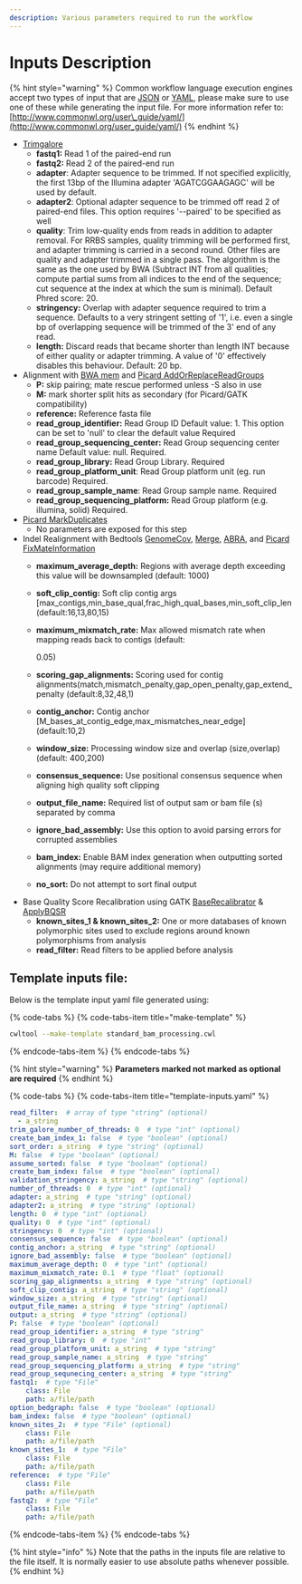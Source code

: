 ```yaml
---
description: Various parameters required to run the workflow
---
```


# Inputs Description

{% hint style="warning" %}
Common workflow language execution engines accept two types of input that are [JSON](https://json.org) or [YAML](https://yaml.org), please make sure to use one of these while generating the input file. For more information refer to: [http://www.commonwl.org/user\_guide/yaml/](http://www.commonwl.org/user_guide/yaml/)
{% endhint %}

* [Trimgalore](https://github.com/mskcc/cwl-commandlinetools/tree/master/trim_galore_0.6.2)
  * **fastq1:** Read 1 of the paired-end run
  * **fastq2:** Read 2 of the paired-end run
  * **adapter**: Adapter sequence to be trimmed. If not specified explicitly, the first 13bp of the Illumina adapter 'AGATCGGAAGAGC' will be used by default.
  * **adapter2**: Optional adapter sequence to be trimmed off read 2 of paired-end files. This option requires '--paired' to be specified as well
  * **quality**: Trim low-quality ends from reads in addition to adapter removal. For RRBS samples, quality trimming will be performed first, and adapter trimming is carried in a second round. Other files are quality and adapter trimmed in a single pass. The algorithm is the same as the one used by BWA \(Subtract INT from all qualities; compute partial sums from all indices to the end of the sequence; cut sequence at the index at which the sum is minimal\). Default Phred score: 20.
  * **stringency:** Overlap with adapter sequence required to trim a sequence. Defaults to a very stringent setting of '1', i.e. even a single bp of overlapping sequence will be trimmed of the 3' end of any read.
  * **length:** Discard reads that became shorter than length INT because of either quality or adapter trimming. A value of '0' effectively disables this behaviour. Default: 20 bp.
* Alignment with [BWA mem](https://github.com/mskcc/cwl-commandlinetools/tree/master/bwa_mem_0.7.12) and [Picard AddOrReplaceReadGroups](https://github.com/mskcc/cwl-commandlinetools/tree/master/picard_add_or_replace_read_groups_1.96)
  * **P:** skip pairing; mate rescue performed unless -S also in use
  * **M:** mark shorter split hits as secondary \(for Picard/GATK compatibility\)
  * **reference:** Reference fasta file
  * **read\_group\_identifier:** Read Group ID  Default value: 1. This option can be set to 'null' to clear the default value  Required
  * **read\_group\_sequencing\_center:** Read Group sequencing center name  Default value: null. Required.
  * **read\_group\_library:** Read Group Library.  Required
  * **read\_group\_platform\_unit**: Read Group platform unit \(eg. run barcode\)  Required.
  * **read\_group\_sample\_name**: Read Group sample name.  Required
  * **read\_group\_sequencing\_platform:** Read Group platform \(e.g. illumina, solid\)  Required.
* [Picard MarkDuplicates](https://github.com/mskcc/cwl-commandlinetools/tree/master/picard_mark_duplicates_2.8.1)
  * No parameters are exposed for this step
* Indel Realignment with Bedtools [GenomeCov](https://github.com/mskcc/cwl-commandlinetools/tree/master/bedtools_genomecov_v2.28.0_cv2), [Merge](https://github.com/mskcc/cwl-commandlinetools/tree/master/bedtools_merge_v2.28.0_cv2), [ABRA](https://github.com/mskcc/cwl-commandlinetools/tree/master/abra2_2.17), and [Picard FixMateInformation](https://github.com/mskcc/cwl-commandlinetools/tree/master/picard_fix_mate_information_1.96)
  * **maximum\_average\_depth:** Regions with average depth exceeding this value will be downsampled \(default: 1000\)
  * **soft\_clip\_contig:** Soft clip contig args \[max\_contigs,min\_base\_qual,frac\_high\_qual\_bases,min\_soft\_clip\_len \(default:16,13,80,15\)
  * **maximum\_mixmatch\_rate:** Max allowed mismatch rate when mapping reads back to contigs \(default:

    0.05\)

  * **scoring\_gap\_alignments:** Scoring used for contig alignments\(match,mismatch\_penalty,gap\_open\_penalty,gap\_extend\_penalty \(default:8,32,48,1\)
  * **contig\_anchor:** Contig anchor \[M\_bases\_at\_contig\_edge,max\_mismatches\_near\_edge\] \(default:10,2\)
  * **window\_size:** Processing window size and overlap \(size,overlap\) \(default: 400,200\)
  * **consensus\_sequence:** Use positional consensus sequence when aligning high quality soft clipping
  * **output\_file\_name:** Required list of output sam or bam file \(s\) separated by comma
  * **ignore\_bad\_assembly:** Use this option to avoid parsing errors for corrupted assemblies
  * **bam\_index:** Enable BAM index generation when outputting sorted alignments \(may require additional memory\)
  * **no\_sort:** Do not attempt to sort final output
* Base Quality Score Recalibration using GATK [BaseRecalibrator](https://github.com/mskcc/cwl-commandlinetools/tree/master/gatk_BaseRecalibrator_4.1.2.0) & [ApplyBQSR](https://github.com/mskcc/cwl-commandlinetools/tree/master/gatk_ApplyBQSR_4.1.2.0)
  * **known\_sites\_1 & known\_sites\_2:** One or more databases of known polymorphic sites used to exclude regions around known polymorphisms from analysis
  * **read\_filter:** Read filters to be applied before analysis

## Template inputs file:

Below is the template input yaml file generated using:

{% code-tabs %}
{% code-tabs-item title="make-template" %}
```bash
cwltool --make-template standard_bam_processing.cwl
```
{% endcode-tabs-item %}
{% endcode-tabs %}

{% hint style="warning" %}
**Parameters marked not marked as optional are required**
{% endhint %}

{% code-tabs %}
{% code-tabs-item title="template-inputs.yaml" %}
```yaml
read_filter:  # array of type "string" (optional)
  - a_string
trim_galore_number_of_threads: 0  # type "int" (optional)
create_bam_index_1: false  # type "boolean" (optional)
sort_order: a_string  # type "string" (optional)
M: false  # type "boolean" (optional)
assume_sorted: false  # type "boolean" (optional)
create_bam_index: false  # type "boolean" (optional)
validation_stringency: a_string  # type "string" (optional)
number_of_threads: 0  # type "int" (optional)
adapter: a_string  # type "string" (optional)
adapter2: a_string  # type "string" (optional)
length: 0  # type "int" (optional)
quality: 0  # type "int" (optional)
stringency: 0  # type "int" (optional)
consensus_sequence: false  # type "boolean" (optional)
contig_anchor: a_string  # type "string" (optional)
ignore_bad_assembly: false  # type "boolean" (optional)
maximum_average_depth: 0  # type "int" (optional)
maximum_mixmatch_rate: 0.1  # type "float" (optional)
scoring_gap_alignments: a_string  # type "string" (optional)
soft_clip_contig: a_string  # type "string" (optional)
window_size: a_string  # type "string" (optional)
output_file_name: a_string  # type "string" (optional)
output: a_string  # type "string" (optional)
P: false  # type "boolean" (optional)
read_group_identifier: a_string  # type "string"
read_group_library: 0  # type "int"
read_group_platform_unit: a_string  # type "string"
read_group_sample_name: a_string  # type "string"
read_group_sequencing_platform: a_string  # type "string"
read_group_sequnecing_center: a_string  # type "string"
fastq1:  # type "File"
    class: File
    path: a/file/path
option_bedgraph: false  # type "boolean" (optional)
bam_index: false  # type "boolean" (optional)
known_sites_2:  # type "File" (optional)
    class: File
    path: a/file/path
known_sites_1:  # type "File"
    class: File
    path: a/file/path
reference:  # type "File"
    class: File
    path: a/file/path
fastq2:  # type "File"
    class: File
    path: a/file/path
```
{% endcode-tabs-item %}
{% endcode-tabs %}

{% hint style="info" %}
Note that the paths in the inputs file are relative to the file itself. It is normally easier to use absolute paths whenever possible.
{% endhint %}

